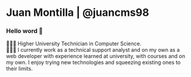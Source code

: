 <h1>Juan Montilla | @juancms98 </h1>

<h3>Hello word 👋</h3>

👨🏻‍🎓 Higher University Technician in Computer Science. <br/>
👨🏻‍💻 I currently work as a technical support analyst and on my own as a web developer with experience learned at university, with courses and on my own. I enjoy trying new technologies and squeezing existing ones to their limits.
